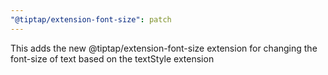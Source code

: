 ```yaml
---
"@tiptap/extension-font-size": patch
---
```


This adds the new @tiptap/extension-font-size extension for changing the font-size of text based on the textStyle extension
